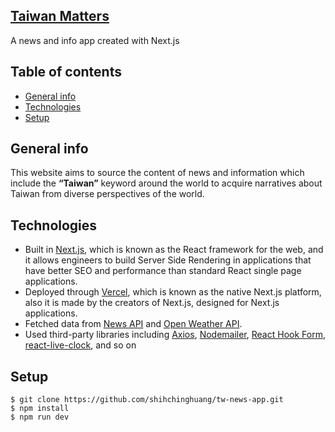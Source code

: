 ## [Taiwan Matters](tw-news-app.vercel.app)
A news and info app created with Next.js

## Table of contents
* [General info](#general-info)
* [Technologies](#technologies)
* [Setup](#setup)

## General info
This website aims to source the content of news and information which include the **“Taiwan”** keyword around the world to acquire narratives about Taiwan from diverse perspectives of the world.

## Technologies
* Built in [Next.js](https://nextjs.org/), which is known as the React framework for the web, and it allows engineers to build Server Side Rendering in applications that have better SEO and performance than standard React single page applications.
* Deployed through [Vercel](https://vercel.com/), which is known as the native Next.js platform, also it is made by the creators of Next.js, designed for Next.js applications.
* Fetched data from [News API](https://newsapi.org/) and [Open Weather API](https://openweathermap.org/).
* Used third-party libraries including [Axios](https://axios-http.com/docs/intro), [Nodemailer](https://nodemailer.com/about/), [React Hook Form](https://react-hook-form.com/), [react-live-clock](https://www.npmjs.com/package/react-live-clock), and so on

## Setup
```
$ git clone https://github.com/shihchinghuang/tw-news-app.git
$ npm install
$ npm run dev
```
